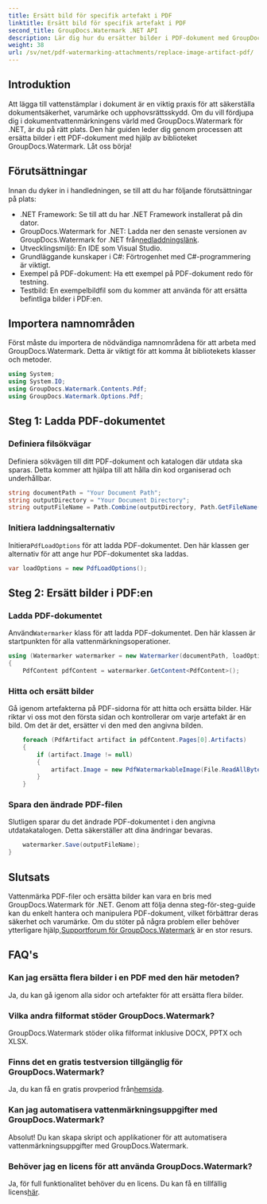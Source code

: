 ```yaml
---
title: Ersätt bild för specifik artefakt i PDF
linktitle: Ersätt bild för specifik artefakt i PDF
second_title: GroupDocs.Watermark .NET API
description: Lär dig hur du ersätter bilder i PDF-dokument med GroupDocs.Watermark for .NET med denna omfattande, steg-för-steg-handledning.
weight: 38
url: /sv/net/pdf-watermarking-attachments/replace-image-artifact-pdf/
---
```

## Introduktion
Att lägga till vattenstämplar i dokument är en viktig praxis för att säkerställa dokumentsäkerhet, varumärke och upphovsrättsskydd. Om du vill fördjupa dig i dokumentvattenmärkningens värld med GroupDocs.Watermark för .NET, är du på rätt plats. Den här guiden leder dig genom processen att ersätta bilder i ett PDF-dokument med hjälp av biblioteket GroupDocs.Watermark. Låt oss börja!
## Förutsättningar
Innan du dyker in i handledningen, se till att du har följande förutsättningar på plats:
- .NET Framework: Se till att du har .NET Framework installerat på din dator.
-  GroupDocs.Watermark for .NET: Ladda ner den senaste versionen av GroupDocs.Watermark for .NET från[nedladdningslänk](https://releases.groupdocs.com/Watermark/net/).
- Utvecklingsmiljö: En IDE som Visual Studio.
- Grundläggande kunskaper i C#: Förtrogenhet med C#-programmering är viktigt.
- Exempel på PDF-dokument: Ha ett exempel på PDF-dokument redo för testning.
- Testbild: En exempelbildfil som du kommer att använda för att ersätta befintliga bilder i PDF:en.
## Importera namnområden
Först måste du importera de nödvändiga namnområdena för att arbeta med GroupDocs.Watermark. Detta är viktigt för att komma åt bibliotekets klasser och metoder.
```csharp
using System;
using System.IO;
using GroupDocs.Watermark.Contents.Pdf;
using GroupDocs.Watermark.Options.Pdf;
```

## Steg 1: Ladda PDF-dokumentet
### Definiera filsökvägar
Definiera sökvägen till ditt PDF-dokument och katalogen där utdata ska sparas. Detta kommer att hjälpa till att hålla din kod organiserad och underhållbar.
```csharp
string documentPath = "Your Document Path";
string outputDirectory = "Your Document Directory";
string outputFileName = Path.Combine(outputDirectory, Path.GetFileName(documentPath));
```
### Initiera laddningsalternativ
 Initiera`PdfLoadOptions` för att ladda PDF-dokumentet. Den här klassen ger alternativ för att ange hur PDF-dokumentet ska laddas.
```csharp
var loadOptions = new PdfLoadOptions();
```
## Steg 2: Ersätt bilder i PDF:en
### Ladda PDF-dokumentet
 Använd`Watermarker` klass för att ladda PDF-dokumentet. Den här klassen är startpunkten för alla vattenmärkningsoperationer.
```csharp
using (Watermarker watermarker = new Watermarker(documentPath, loadOptions))
{
    PdfContent pdfContent = watermarker.GetContent<PdfContent>();
```
### Hitta och ersätt bilder
Gå igenom artefakterna på PDF-sidorna för att hitta och ersätta bilder. Här riktar vi oss mot den första sidan och kontrollerar om varje artefakt är en bild. Om det är det, ersätter vi den med den angivna bilden.
```csharp
    foreach (PdfArtifact artifact in pdfContent.Pages[0].Artifacts)
    {
        if (artifact.Image != null)
        {
            artifact.Image = new PdfWatermarkableImage(File.ReadAllBytes("Your Image Path"));
        }
    }
```
### Spara den ändrade PDF-filen
Slutligen sparar du det ändrade PDF-dokumentet i den angivna utdatakatalogen. Detta säkerställer att dina ändringar bevaras.
```csharp
    watermarker.Save(outputFileName);
}
```

## Slutsats
 Vattenmärka PDF-filer och ersätta bilder kan vara en bris med GroupDocs.Watermark för .NET. Genom att följa denna steg-för-steg-guide kan du enkelt hantera och manipulera PDF-dokument, vilket förbättrar deras säkerhet och varumärke. Om du stöter på några problem eller behöver ytterligare hjälp,[Supportforum för GroupDocs.Watermark](https://forum.groupdocs.com/c/watermark/19) är en stor resurs.
## FAQ's
### Kan jag ersätta flera bilder i en PDF med den här metoden?
Ja, du kan gå igenom alla sidor och artefakter för att ersätta flera bilder.
### Vilka andra filformat stöder GroupDocs.Watermark?
GroupDocs.Watermark stöder olika filformat inklusive DOCX, PPTX och XLSX.
### Finns det en gratis testversion tillgänglig för GroupDocs.Watermark?
 Ja, du kan få en gratis provperiod från[hemsida](https://releases.groupdocs.com/).
### Kan jag automatisera vattenmärkningsuppgifter med GroupDocs.Watermark?
Absolut! Du kan skapa skript och applikationer för att automatisera vattenmärkningsuppgifter med GroupDocs.Watermark.
### Behöver jag en licens för att använda GroupDocs.Watermark?
 Ja, för full funktionalitet behöver du en licens. Du kan få en tillfällig licens[här](https://purchase.groupdocs.com/temporary-license/).